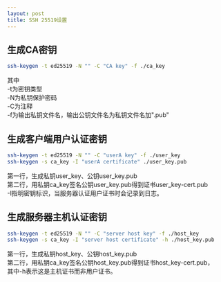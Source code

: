 ```yaml
---
layout: post
title: SSH 25519设置
---
```


## 生成CA密钥
```bash
ssh-keygen -t ed25519 -N "" -C "CA key" -f ./ca_key
```
其中  
  -t为密钥类型  
  -N为私钥保护密码  
  -C为注释  
  -f为输出私钥文件名，输出公钥文件名为私钥文件名加".pub"  


## 生成客户端用户认证密钥
```bash
ssh-keygen -t ed25519 -N "" -C "userA key" -f ./user_key
ssh-keygen -s ca_key -I "userA certificate" ./user_key.pub
```
第一行，生成私钥user_key、公钥user_key.pub  
第二行，用私钥ca_key签名公钥user_key.pub得到证书user_key-cert.pub  
-I指明密钥标识，当服务器认证用户证书时会记录到日志。


## 生成服务器主机认证密钥
```bash
ssh-keygen -t ed25519 -N "" -C "server host key" -f ./host_key
ssh-keygen -s ca_key -I "server host certificate" -h ./host_key.pub
```
第一行，生成私钥host_key、公钥host_key.pub  
第二行，用私钥ca_key签名公钥host_key.pub得到证书host_key-cert.pub，  
其中-h表示这是主机证书而非用户证书。

